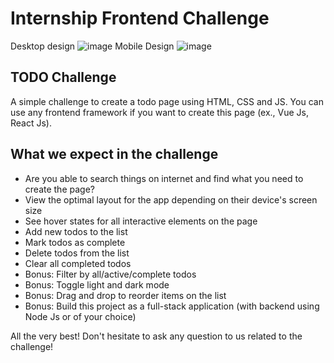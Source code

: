 # Internship Frontend Challenge

Desktop design
![image](https://user-images.githubusercontent.com/2607519/160993379-0dc58ab2-8109-4249-9712-94d2d169fcef.png)
Mobile Design
![image](https://user-images.githubusercontent.com/2607519/160993466-2bc41797-ebff-42e4-81d9-ad7219ed04bc.png)

## TODO Challenge

A simple challenge to create a todo page using HTML, CSS and JS. You can use any frontend framework if you want to create this page (ex., Vue Js, React Js).

## What we expect in the challenge

- Are you able to search things on internet and find what you need to create the page?
- View the optimal layout for the app depending on their device's screen size
- See hover states for all interactive elements on the page
- Add new todos to the list
- Mark todos as complete
- Delete todos from the list
- Clear all completed todos
- Bonus: Filter by all/active/complete todos
- Bonus: Toggle light and dark mode
- Bonus: Drag and drop to reorder items on the list
- Bonus: Build this project as a full-stack application (with backend using Node Js or of your choice)

All the very best! Don't hesitate to ask any question to us related to the challenge!

